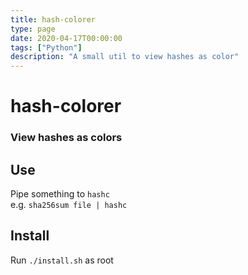 ```yaml
---
title: hash-colorer
type: page
date: 2020-04-17T00:00:00
tags: ["Python"]
description: "A small util to view hashes as color"
---
```


# hash-colorer

### View hashes as colors

## Use

Pipe something to `hashc`<br>
e.g. `sha256sum file | hashc`

## Install

Run `./install.sh` as root
